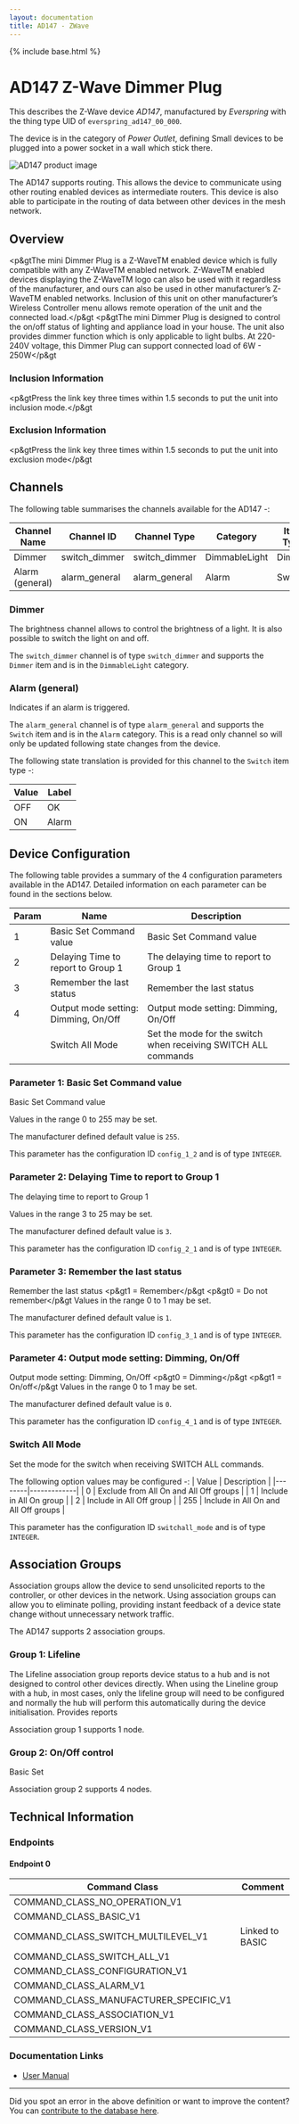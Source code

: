 ```yaml
---
layout: documentation
title: AD147 - ZWave
---
```


{% include base.html %}

# AD147 Z-Wave Dimmer Plug
This describes the Z-Wave device *AD147*, manufactured by *Everspring* with the thing type UID of ```everspring_ad147_00_000```.

The device is in the category of *Power Outlet*, defining Small devices to be plugged into a power socket in a wall which stick there.

![AD147 product image](https://opensmarthouse.org/zwavedatabase/353/image/)


The AD147 supports routing. This allows the device to communicate using other routing enabled devices as intermediate routers.  This device is also able to participate in the routing of data between other devices in the mesh network.

## Overview

<p&gtThe mini Dimmer Plug is a Z-WaveTM enabled device which is fully compatible with any Z-WaveTM enabled network. Z-WaveTM enabled devices displaying the Z-WaveTM logo can also be used with it regardless of the manufacturer, and ours can also be used in other manufacturer’s Z-WaveTM enabled networks. Inclusion of this unit on other manufacturer’s Wireless Controller menu allows remote operation of the unit and the connected load.</p&gt <p&gtThe mini Dimmer Plug is designed to control the on/off status of lighting and appliance load in your house. The unit also provides dimmer function which is only applicable to light bulbs. At 220-240V voltage, this Dimmer Plug can support connected load of 6W - 250W</p&gt

### Inclusion Information

<p&gtPress the link key three times within 1.5 seconds to put the unit into inclusion mode.</p&gt

### Exclusion Information

<p&gtPress the link key three times within 1.5 seconds to put the unit into exclusion mode</p&gt

## Channels

The following table summarises the channels available for the AD147 -:

| Channel Name | Channel ID | Channel Type | Category | Item Type |
|--------------|------------|--------------|----------|-----------|
| Dimmer | switch_dimmer | switch_dimmer | DimmableLight | Dimmer | 
| Alarm (general) | alarm_general | alarm_general | Alarm | Switch | 

### Dimmer
The brightness channel allows to control the brightness of a light.
            It is also possible to switch the light on and off.

The ```switch_dimmer``` channel is of type ```switch_dimmer``` and supports the ```Dimmer``` item and is in the ```DimmableLight``` category.

### Alarm (general)
Indicates if an alarm is triggered.

The ```alarm_general``` channel is of type ```alarm_general``` and supports the ```Switch``` item and is in the ```Alarm``` category. This is a read only channel so will only be updated following state changes from the device.

The following state translation is provided for this channel to the ```Switch``` item type -:

| Value | Label     |
|-------|-----------|
| OFF | OK |
| ON | Alarm |



## Device Configuration

The following table provides a summary of the 4 configuration parameters available in the AD147.
Detailed information on each parameter can be found in the sections below.

| Param | Name  | Description |
|-------|-------|-------------|
| 1 | Basic Set Command value | Basic Set Command value |
| 2 | Delaying Time to report to Group 1 | The delaying time to report to Group 1 |
| 3 | Remember the last status | Remember the last status |
| 4 | Output mode setting: Dimming, On/Off | Output mode setting: Dimming, On/Off |
|  | Switch All Mode | Set the mode for the switch when receiving SWITCH ALL commands |

### Parameter 1: Basic Set Command value

Basic Set Command value

Values in the range 0 to 255 may be set.

The manufacturer defined default value is ```255```.

This parameter has the configuration ID ```config_1_2``` and is of type ```INTEGER```.


### Parameter 2: Delaying Time to report to Group 1

The delaying time to report to Group 1

Values in the range 3 to 25 may be set.

The manufacturer defined default value is ```3```.

This parameter has the configuration ID ```config_2_1``` and is of type ```INTEGER```.


### Parameter 3: Remember the last status

Remember the last status
<p&gt1 = Remember</p&gt <p&gt0 = Do not remember</p&gt
Values in the range 0 to 1 may be set.

The manufacturer defined default value is ```1```.

This parameter has the configuration ID ```config_3_1``` and is of type ```INTEGER```.


### Parameter 4: Output mode setting: Dimming, On/Off

Output mode setting: Dimming, On/Off
<p&gt0 = Dimming</p&gt <p&gt1 = On/off</p&gt
Values in the range 0 to 1 may be set.

The manufacturer defined default value is ```0```.

This parameter has the configuration ID ```config_4_1``` and is of type ```INTEGER```.

### Switch All Mode

Set the mode for the switch when receiving SWITCH ALL commands.

The following option values may be configured -:
| Value  | Description |
|--------|-------------|
| 0 | Exclude from All On and All Off groups |
| 1 | Include in All On group |
| 2 | Include in All Off group |
| 255 | Include in All On and All Off groups |

This parameter has the configuration ID ```switchall_mode``` and is of type ```INTEGER```.


## Association Groups

Association groups allow the device to send unsolicited reports to the controller, or other devices in the network. Using association groups can allow you to eliminate polling, providing instant feedback of a device state change without unnecessary network traffic.

The AD147 supports 2 association groups.

### Group 1: Lifeline

The Lifeline association group reports device status to a hub and is not designed to control other devices directly. When using the Lineline group with a hub, in most cases, only the lifeline group will need to be configured and normally the hub will perform this automatically during the device initialisation.
Provides reports

Association group 1 supports 1 node.

### Group 2: On/Off control

Basic Set

Association group 2 supports 4 nodes.

## Technical Information

### Endpoints

#### Endpoint 0

| Command Class | Comment |
|---------------|---------|
| COMMAND_CLASS_NO_OPERATION_V1| |
| COMMAND_CLASS_BASIC_V1| |
| COMMAND_CLASS_SWITCH_MULTILEVEL_V1| Linked to BASIC|
| COMMAND_CLASS_SWITCH_ALL_V1| |
| COMMAND_CLASS_CONFIGURATION_V1| |
| COMMAND_CLASS_ALARM_V1| |
| COMMAND_CLASS_MANUFACTURER_SPECIFIC_V1| |
| COMMAND_CLASS_ASSOCIATION_V1| |
| COMMAND_CLASS_VERSION_V1| |

### Documentation Links

* [User Manual](https://opensmarthouse.org/zwavedatabase/353/ad147-dimmer-manual.pdf)

---

Did you spot an error in the above definition or want to improve the content?
You can [contribute to the database here](https://opensmarthouse.org/zwavedatabase/353).

